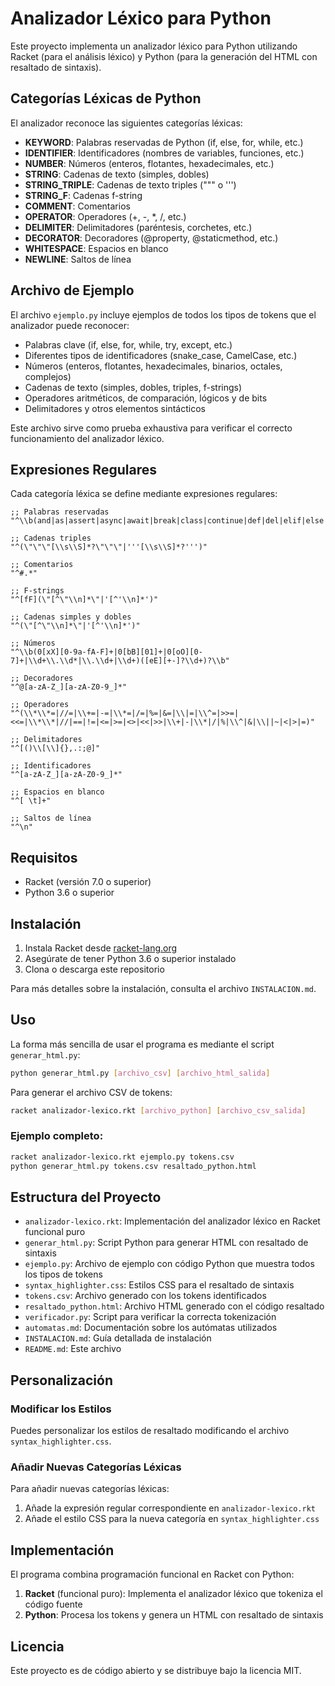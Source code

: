 # Analizador Léxico para Python

Este proyecto implementa un analizador léxico para Python utilizando Racket (para el análisis léxico) y Python (para la generación del HTML con resaltado de sintaxis).

## Categorías Léxicas de Python

El analizador reconoce las siguientes categorías léxicas:

- **KEYWORD**: Palabras reservadas de Python (if, else, for, while, etc.)
- **IDENTIFIER**: Identificadores (nombres de variables, funciones, etc.)
- **NUMBER**: Números (enteros, flotantes, hexadecimales, etc.)
- **STRING**: Cadenas de texto (simples, dobles)
- **STRING_TRIPLE**: Cadenas de texto triples (""" o ''')
- **STRING_F**: Cadenas f-string
- **COMMENT**: Comentarios
- **OPERATOR**: Operadores (+, -, *, /, etc.)
- **DELIMITER**: Delimitadores (paréntesis, corchetes, etc.)
- **DECORATOR**: Decoradores (@property, @staticmethod, etc.)
- **WHITESPACE**: Espacios en blanco
- **NEWLINE**: Saltos de línea

## Archivo de Ejemplo

El archivo `ejemplo.py` incluye ejemplos de todos los tipos de tokens que el analizador puede reconocer:

- Palabras clave (if, else, for, while, try, except, etc.)
- Diferentes tipos de identificadores (snake_case, CamelCase, etc.)
- Números (enteros, flotantes, hexadecimales, binarios, octales, complejos)
- Cadenas de texto (simples, dobles, triples, f-strings)
- Operadores aritméticos, de comparación, lógicos y de bits
- Delimitadores y otros elementos sintácticos

Este archivo sirve como prueba exhaustiva para verificar el correcto funcionamiento del analizador léxico.

## Expresiones Regulares

Cada categoría léxica se define mediante expresiones regulares:

```racket
;; Palabras reservadas
"^\\b(and|as|assert|async|await|break|class|continue|def|del|elif|else|except|False|finally|for|from|global|if|import|in|is|lambda|None|nonlocal|not|or|pass|raise|return|True|try|while|with|yield)\\b"

;; Cadenas triples
"^(\"\"\"[\\s\\S]*?\"\"\"|'''[\\s\\S]*?''')"

;; Comentarios
"^#.*"

;; F-strings
"^[fF](\"[^\"\\n]*\"|'[^'\\n]*')"

;; Cadenas simples y dobles
"^(\"[^\"\\n]*\"|'[^'\\n]*')"

;; Números
"^\\b(0[xX][0-9a-fA-F]+|0[bB][01]+|0[oO][0-7]+|\\d+\\.\\d*|\\.\\d+|\\d+)([eE][+-]?\\d+)?\\b"

;; Decoradores
"^@[a-zA-Z_][a-zA-Z0-9_]*"

;; Operadores
"^(\\*\\*=|//=|\\+=|-=|\\*=|/=|%=|&=|\\|=|\\^=|>>=|<<=|\\*\\*|//|==|!=|<=|>=|<>|<<|>>|\\+|-|\\*|/|%|\\^|&|\\||~|<|>|=)"

;; Delimitadores
"^[()\\[\\]{},.:;@]"

;; Identificadores
"^[a-zA-Z_][a-zA-Z0-9_]*"

;; Espacios en blanco
"^[ \t]+"

;; Saltos de línea
"^\n"
```

## Requisitos

- Racket (versión 7.0 o superior)
- Python 3.6 o superior

## Instalación

1. Instala Racket desde [racket-lang.org](https://racket-lang.org/download/)
2. Asegúrate de tener Python 3.6 o superior instalado
3. Clona o descarga este repositorio

Para más detalles sobre la instalación, consulta el archivo `INSTALACION.md`.

## Uso

La forma más sencilla de usar el programa es mediante el script `generar_html.py`:

```bash
python generar_html.py [archivo_csv] [archivo_html_salida]
```

Para generar el archivo CSV de tokens:

```bash
racket analizador-lexico.rkt [archivo_python] [archivo_csv_salida]
```

### Ejemplo completo:

```bash
racket analizador-lexico.rkt ejemplo.py tokens.csv
python generar_html.py tokens.csv resaltado_python.html
```

## Estructura del Proyecto

- `analizador-lexico.rkt`: Implementación del analizador léxico en Racket funcional puro
- `generar_html.py`: Script Python para generar HTML con resaltado de sintaxis
- `ejemplo.py`: Archivo de ejemplo con código Python que muestra todos los tipos de tokens
- `syntax_highlighter.css`: Estilos CSS para el resaltado de sintaxis
- `tokens.csv`: Archivo generado con los tokens identificados
- `resaltado_python.html`: Archivo HTML generado con el código resaltado
- `verificador.py`: Script para verificar la correcta tokenización
- `automatas.md`: Documentación sobre los autómatas utilizados
- `INSTALACION.md`: Guía detallada de instalación
- `README.md`: Este archivo

## Personalización

### Modificar los Estilos

Puedes personalizar los estilos de resaltado modificando el archivo `syntax_highlighter.css`.

### Añadir Nuevas Categorías Léxicas

Para añadir nuevas categorías léxicas:

1. Añade la expresión regular correspondiente en `analizador-lexico.rkt`
2. Añade el estilo CSS para la nueva categoría en `syntax_highlighter.css`

## Implementación

El programa combina programación funcional en Racket con Python:

1. **Racket** (funcional puro): Implementa el analizador léxico que tokeniza el código fuente
2. **Python**: Procesa los tokens y genera un HTML con resaltado de sintaxis

## Licencia

Este proyecto es de código abierto y se distribuye bajo la licencia MIT. 